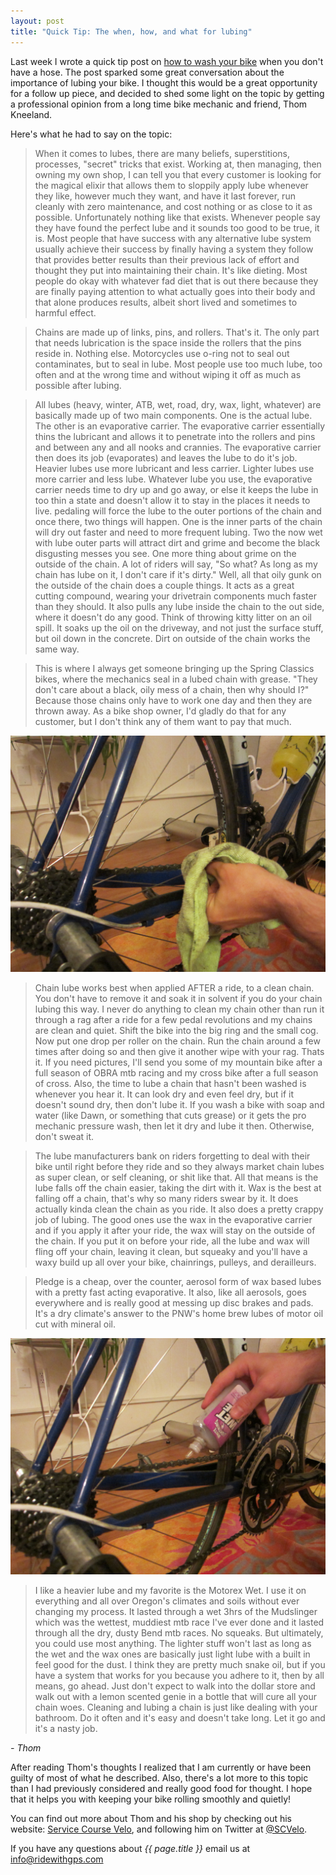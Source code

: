 ```yaml
---
layout: post
title: "Quick Tip: The when, how, and what for lubing"
---
```

Last week I wrote a quick tip post on <a href="http://blog.ridewithgps.com/blog/2013/01/01/Quick-Tip-Pressure-Washer">how to wash your bike</a> when you don't have a hose. The post sparked some great conversation about the importance of lubing your bike.  I thought this would be a great opportunity for a follow up piece, and decided to shed some light on the topic by getting a professional opinion from a long time bike mechanic and friend, Thom Kneeland.

Here's what he had to say on the topic:

> When it comes to lubes, there are many beliefs, superstitions, processes, "secret" tricks that exist. Working at, then managing, then owning my own shop, I can tell you that every customer is looking for the magical elixir that allows them to sloppily apply lube whenever they like, however much they want, and have it last forever, run cleanly with zero maintenance, and cost nothing or as close to it as possible. Unfortunately nothing like that exists. Whenever people say they have found the perfect lube and it sounds too good to be true, it is. Most people that have success with any alternative lube system usually achieve their success by finally having a system they follow that provides better results than their previous lack of effort and thought they put into maintaining their chain. It's like dieting. Most people do okay with whatever fad diet that is out there because they are finally paying attention to what actually goes into their body and that alone produces results, albeit short lived and sometimes to harmful effect.

> Chains are made up of links, pins, and rollers. That's it. The only part that needs lubrication is the space inside the rollers that the pins reside in. Nothing else. Motorcycles use o-ring not to seal out contaminates, but to seal in lube. Most people use too much lube, too often and at the wrong time and without wiping it off as much as possible after lubing.

> All lubes (heavy, winter, ATB, wet, road, dry, wax, light, whatever) are basically made up of two main components. One is the actual lube. The other is an evaporative carrier. The evaporative carrier essentially thins the lubricant and allows it to penetrate into the rollers and pins and between any and all nooks and crannies. The evaporative carrier then does its job (evaporates) and leaves the lube to do it's job. Heavier lubes use more lubricant and less carrier. Lighter lubes use more carrier and less lube. Whatever lube you use, the evaporative carrier needs time to dry up and go away, or else it keeps the lube in too thin a state and doesn't allow it to stay in the places it needs to live. pedaling will force the lube to the outer portions of the chain and once there, two things will happen. One is the inner parts of the chain will dry out faster and need to more frequent lubing. Two the now wet with lube outer parts will attract dirt and grime and become the black disgusting messes you see. One more thing about grime on the outside of the chain. A lot of riders will say, "So what? As long as my chain has lube on it, I don't care if it's dirty." Well, all that oily gunk on the outside of the chain does a couple things. It acts as a great cutting compound, wearing your drivetrain components much faster than they should. It also pulls any lube inside the chain to the out side, where it doesn't do any good. Think of throwing kitty litter on an oil spill. It soaks up the oil on the driveway, and not just the surface stuff, but oil down in the concrete. Dirt on outside of the chain works the same way.

> This is where I always get someone bringing up the Spring Classics bikes, where the mechanics seal in a lubed chain with grease. "They don't care about a black, oily mess of a chain, then why should I?"  Because those chains only have to work one day and then they are thrown away. As a bike shop owner, I'd gladly do that for any customer, but I don't think any of them want to pay that much.

<img class="postimage" width="700" src="/images/post_images/lube_1.JPG">

> Chain lube works best when applied AFTER a ride, to a clean chain. You don't have to remove it and soak it in solvent if you do your chain lubing this way. I never do anything to clean my chain other than run it through a rag after a ride for a few pedal revolutions and my chains are clean and quiet.  Shift the bike into the big ring and the small cog. Now put one drop per roller on the chain. Run the chain around a few times after doing so and then give it another wipe with your rag. Thats it. If you need pictures, I'll send you some of my mountain bike after a full season of OBRA mtb racing and my cross bike after a full season of cross. Also, the time to lube a chain that hasn't been washed is whenever you hear it. It can look dry and even feel dry, but if it doesn't sound dry, then don't lube it. If you wash a bike with soap and water  (like Dawn, or something that cuts grease) or it gets the pro mechanic pressure wash, then let it dry and lube it then. Otherwise, don't sweat it.

> The lube manufacturers bank on riders forgetting to deal with their bike until right before they ride and so they always market chain lubes as super clean, or self cleaning, or shit like that. All that means is the lube falls off the chain easier, taking the dirt with it. Wax is the best at falling off a chain, that's why so many riders swear by it. It does actually kinda clean the chain as you ride. It also does a pretty crappy job of lubing. The good ones use the wax in the evaporative carrier and if you apply it after your ride, the wax will stay on the outside of the chain. If you put it on before your ride, all the lube and wax will fling off your chain, leaving it clean, but squeaky and you'll have a waxy build up all over your bike, chainrings, pulleys, and derailleurs.

> Pledge is a cheap, over the counter, aerosol form of wax based lubes with a pretty fast acting evaporative. It also, like all aerosols, goes everywhere and is really good at messing up disc brakes and pads. It's a dry climate's answer to the PNW's home brew lubes of motor oil cut with mineral oil. 

<img class="postimage" width="700" src="/images/post_images/lube_2.JPG">

> I like a heavier lube and my favorite is the Motorex Wet. I use it on everything and all over Oregon's climates and soils without ever changing my process. It lasted through a wet 3hrs of the Mudslinger which was the wettest, muddiest mtb race I've ever done and it lasted through all the dry, dusty Bend mtb races. No squeaks. But ultimately, you could use most anything. The lighter stuff won't last as long as the wet and the wax ones are basically just  light lube with a built in feel good for the dust.  I think they are pretty much snake oil, but if you have a system that works for you because you adhere to it, then by all means, go ahead. Just don't expect to walk into the dollar store and walk out with a lemon scented genie in a bottle that will cure all your chain woes. Cleaning and lubing a chain is just like dealing with your bathroom. Do it often and it's easy and doesn't take long. Let it go and it's a nasty job.

*- Thom*

After reading Thom's thoughts I realized that I am currently or have been guilty of most of what he described. Also, there's a lot more to this topic than I had previously considered and really good food for thought. I hope that it helps you with keeping your bike rolling smoothly and quietly! 

You can find out more about Thom and his shop by checking out his website: <a href="http://sc-velo.com/">Service Course Velo</a>, and following him on Twitter at <a href="https://twitter.com/SCVelo">@SCVelo</a>.

If you have any questions about *{{ page.title }}* email us at <a href="mailto:info@ridewithgps.com">info@ridewithgps.com</a>
